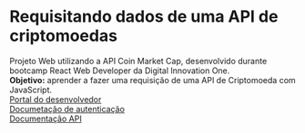 # Requisitando dados de uma API de criptomoedas
Projeto Web utilizando a API Coin Market Cap, desenvolvido durante bootcamp React Web Developer da Digital Innovation One. <br>
**Objetivo:** aprender a fazer uma requisição de uma API de Criptomoeda com JavaScript. <br>
[Portal do desenvolvedor](https://pro.coinmarketcap.com/account) <br>
[Documetação de autenticação](https://coinmarketcap.com/api/documentation/v1/#section/Authentication) <br>
[Documentação API](https://coinmarketcap.com/api/documentation/v1/#) <br>